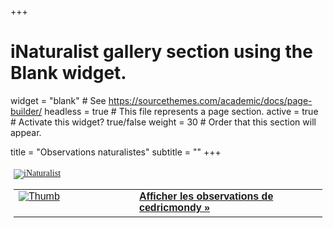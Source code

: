 +++
# iNaturalist gallery section using the Blank widget.
widget = "blank"  # See https://sourcethemes.com/academic/docs/page-builder/
headless = true  # This file represents a page section.
active = true  # Activate this widget? true/false
weight = 30  # Order that this section will appear.

title = "Observations naturalistes"
subtitle = ""
+++

<style type="text/css" media="screen">
.inat-widget { font-family: Georgia, serif; padding: 5px; line-height: 1; max-width: 600px}
.inat-widget-header {margin-bottom: 5px;}
.inat-widget td {vertical-align: top; padding-bottom: 5px;}
.inat-label { color: #888; }
.inat-meta { font-size: smaller; margin-top: 3px; line-height: 1.2;}
.inat-observation-body, .inat-user-body { padding-left: 5px; }
.inat-observation-image {text-align: center;}
.inat-observation-image, .inat-user-image { width: 180px; display: inline-block; }
.inat-observation-image img, .inat-user-image img { max-width: 180px; }
.inat-observation-image img { vertical-align: middle; }
.inat-widget-small .inat-observation-image { display:block; float: left; margin: 0 3px 3px 0; height:180px;}
.inat-label, .inat-value, .inat-user { font-family: "Trebuchet MS", Arial, sans-serif; }
.inat-user-body {vertical-align: middle;}
.inat-widget td.inat-user-body {vertical-align: middle;}
.inat-widget .inat-footer td.inat-value {vertical-align: middle; padding-left: 5px;}
</style>
<div class="inat-widget">
    <div class="inat-widget-header">
      <a href="https://www.inaturalist.org"><img alt="iNaturalist" src="https://www.inaturalist.org/assets/logo-small-07f1d55e02e592c643a9bd7d52f8c926.gif" /></a>  
    </div>
  <script type="text/javascript" charset="utf-8" src="https://www.inaturalist.org/observations/cedricmondy.widget?layout=large&limit=5&order=desc&order_by=observed_on"></script>
  <table class="inat-footer">
    <tr class="inat-user">
        <td class="inat-user-image">
          <a border="0" href="https://www.inaturalist.org/observations/cedricmondy"><img class="usericon" src="https://static.inaturalist.org/attachments/users/icons/1087377/thumb.png?1549464111" alt="Thumb" /></a>
        </td>
      <td class="inat-value">
        <strong>
            <a href="https://www.inaturalist.org/observations/cedricmondy">Afficher les observations de cedricmondy »</a>
        </strong>
      </td>
    </tr>
  </table>
</div>
